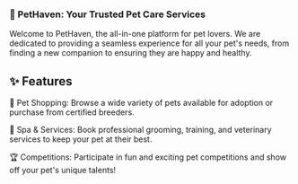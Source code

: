 ### 🐾 PetHaven: Your Trusted Pet Care Services ###
Welcome to PetHaven, the all-in-one platform for pet lovers. We are dedicated to providing a seamless experience for all your pet's needs, from finding a new companion to ensuring they are happy and healthy.

## ✨ Features ##
🛒 Pet Shopping: Browse a wide variety of pets available for adoption or purchase from certified breeders.

🛁 Spa & Services: Book professional grooming, training, and veterinary services to keep your pet at their best.

🏆 Competitions: Participate in fun and exciting pet competitions and show off your pet's unique talents!
